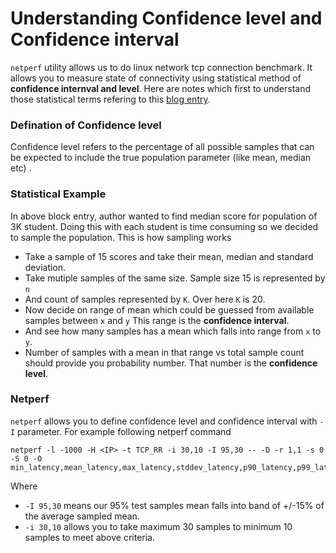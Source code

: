 # Understanding Confidence level and Confidence interval

`netperf` utility allows us to do linux network tcp connection benchmark. It allows you to measure state of connectivity using statistical method of **confidence internval and level**. Here are notes which first to understand those statistical terms refering to this [blog entry](https://sanjayjsw05.medium.com/confidence-interval-and-confidence-level-layman-explanation-572a20eaaf2d). 



### Defination of Confidence level

Confidence level refers to the percentage of all possible samples that can be expected to include the true population parameter (like mean, median etc) .



### Statistical Example

In above block entry, author wanted to find median score for population of 3K student. Doing this with each student is time consuming so we decided to sample the population. This is how sampling works

- Take a sample of 15 scores and take their mean, median and standard deviation.
- Take mutiple samples of the same size. Sample size 15 is represented by `n`
- And count of samples represented by `K`. Over here `K` is 20.
- Now decide on range of mean which could be guessed from available samples between `x` and `y`  This range is the **confidence interval**.
- And see how many samples has a mean which falls into range from `x` to `y`. 
- Number of samples with a mean in that range vs total sample count should provide you probability number. That number is the **confidence level**. 



### Netperf

 `netperf` allows you to define confidence level and confidence interval with `-I` parameter. For example following netperf command 

```
netperf -l -1000 -H <IP> -t TCP_RR -i 30,10 -I 95,30 -- -D -r 1,1 -s 0 -S 0 -O min_latency,mean_latency,max_latency,stddev_latency,p90_latency,p99_latency,transaction_rate 
```

 Where 

- `-I 95,30` means our 95% test samples mean falls into band of +/-15% of the average sampled mean.
- `-i 30,10` allows you to take maximum 30 samples to minimum 10 samples to meet above criteria.    



